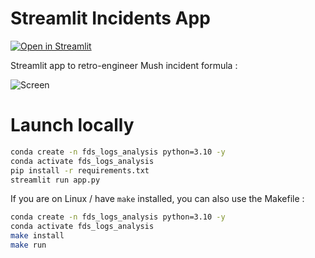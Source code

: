 # Streamlit Incidents App

[![Open in Streamlit](https://static.streamlit.io/badges/streamlit_badge_black_white.svg)](https://mush-difficulty-curve.streamlit.app/)

Streamlit app to retro-engineer Mush incident formula :

![Screen](https://cdn.discordapp.com/attachments/513701275305639947/1137117539042857030/Screenshot_2023-08-04_at_22-18-43_Streamlit.png)

# Launch locally

```bash
conda create -n fds_logs_analysis python=3.10 -y 
conda activate fds_logs_analysis 
pip install -r requirements.txt
streamlit run app.py
```

If you are on Linux / have `make` installed, you can also use the Makefile :

```bash
conda create -n fds_logs_analysis python=3.10 -y 
conda activate fds_logs_analysis
make install
make run
```